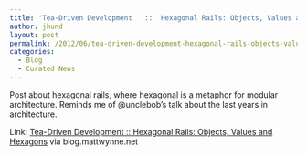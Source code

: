 ```yaml
---
title: 'Tea-Driven Development   ::  Hexagonal Rails: Objects, Values and Hexagons'
author: jhund
layout: post
permalink: /2012/06/tea-driven-development-hexagonal-rails-objects-values-and-hexagons/
categories:
  - Blog
  - Curated News
---
```

Post about hexagonal rails, where hexagonal is a metaphor for modular architecture. Reminds me of @unclebob&#8217;s talk about the last years in architecture.

Link: [Tea-Driven Development :: Hexagonal Rails: Objects, Values and Hexagons][1] via blog.mattwynne.net

 [1]: http://bit.ly/LlTLic